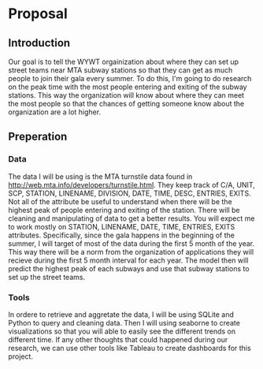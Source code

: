 # Proposal

## Introduction
Our goal is to tell the WYWT orgainization about where they can set up street teams near MTA subway stations so that they can get as much people to join their gala every summer. To do this, I'm going to do research on the peak time with the most people entering and exiting of the subway stations. This way the organization will know about where they can meet the most people so that the chances of getting someone know about the organization are a lot higher.

## Preperation
### Data
The data I will be using is the MTA turnstile data found in http://web.mta.info/developers/turnstile.html. They keep track of C/A, UNIT, SCP, STATION, LINENAME, DIVISION, DATE, TIME, DESC, ENTRIES, EXITS. Not all of the attribute be useful to understand when there will be the highest peak of people entering and exiting of the station. There will be cleaning and manipulating of data to get a better results. You will expect me to work mostly on STATION, LINENAME, DATE, TIME, ENTRIES, EXITS attributes. Specifically, since the gala happens in the beginning of the summer, I will target of most of the data during the first 5 month of the year. This way there will be a norm from the organization of applications they will recieve during the first 5 month interval for each year. The model then will predict the highest peak of each subways and use that subway stations to set up the street teams.

### Tools
In ordere to retrieve and aggretate the data, I will be using SQLite and Python to query and cleaning data. Then I will using seaborne to create visualizations so that you will able to easily see the different trends on different time. If any other thoughts that could happened during our research, we can use other tools like Tableau to create dashboards for this project.

